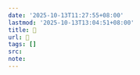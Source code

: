 ```yaml
---
date: '2025-10-13T11:27:55+08:00'
lastmod: '2025-10-13T13:04:51+08:00'
title: 󰚦
url: 󰚦
tags: []
src:
note:
---
```


